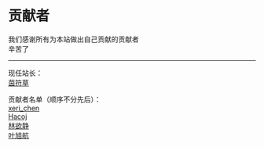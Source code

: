 # 贡献者

我们感谢所有为本站做出自己贡献的贡献者  
辛苦了  

---
现任站长：  
[茵符草](茵符草.md)

贡献者名单（顺序不分先后）：  
[xeri_chen](xeri_chen.md)  
[Hacoj](Hacoj.md)  
[林欲静](林欲静.md)  
[叶旭航](叶旭航.md)  
